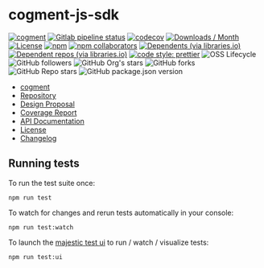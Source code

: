 # cogment-js-sdk

[![cogment](https://img.shields.io/badge/cogment-brightgreen.svg)][repo]
[![Gitlab pipeline status](https://gitlab.com/ai-r/cogment-js-sdk-1.0/badges/develop/pipeline.svg?private_token=-PxNqY8axtUuGoys4tGj)][repo]
[![codecov](https://codecov.io/gl/ai-r/cogment-js-sdk-1.0/branch/develop/graph/badge.svg?token=aTpPl9c87b)][codecov]
[![Downloads / Month](https://img.shields.io/npm/dm/cogment)][npm]
[![License](https://img.shields.io/npm/l/cogment)][license]
[![npm](https://img.shields.io/npm/v/cogment)][npm]
[![npm collaborators](https://img.shields.io/npm/collaborators/cogment)][npm]
[![Dependents (via libraries.io)](https://img.shields.io/librariesio/dependents/npm/cogment)][npm]
[![Dependent repos (via libraries.io)](https://img.shields.io/librariesio/dependent-repos/npm/cogment)][npm]
[![code style: prettier](https://img.shields.io/badge/code_style-prettier-ff69b4.svg?style=flat-square)](https://github.com/prettier/prettier)
![OSS Lifecycle](https://img.shields.io/osslifecycle/cogment/cogment-js-sdk)
![GitHub followers](https://img.shields.io/github/followers/cogment?label=Follow&style=social)
![GitHub Org's stars](https://img.shields.io/github/stars/cogment?style=social)
![GitHub forks](https://img.shields.io/github/forks/cogment/cogment-js-sdk?style=social)
![GitHub Repo stars](https://img.shields.io/github/stars/cogment/cogment-js-sdk?style=social)
![GitHub package.json version](https://img.shields.io/github/package-json/v/cogment/cogment-js-sdk)

- [cogment][cogment]
- [Repository][repo]
- [Design Proposal][proposal1]
- [Coverage Report][coverage]
- [API Documentation][api-docs]
- [License][license]
- [Changelog][changelog]

## Running tests

To run the test suite once:

`npm run test`

To watch for changes and rerun tests automatically in your console:

`npm run test:watch`

To launch the [majestic test ui][majestic] to run / watch / visualize tests:

`npm run test:ui`

[cogment]: https://cogment.ai
[repo]: https://gitlab.com/ai-r/cogment-js-sdk-1.0/
[coverage]: https://ai-r.gitlab.io/cogment-js-sdk-1.0/coverage/report
[api-docs]: https://ai-r.gitlab.io/cogment-js-sdk-1.0/api
[proposal1]: https://docs.google.com/document/d/1K6qCuY-wGlNJzeJuEQEy6bALwJBFNDpJ6HB4LzU-Bq8/edit
[changelog]: CHANGELOG.md
[license]: LICENSE
[npm]: https://www.npmjs.com/package/cogment
[codecov]: https://codecov.io/gl/ai-r/cogment-js-sdk-1.0
[majestic]: https://github.com/Raathigesh/majestic
